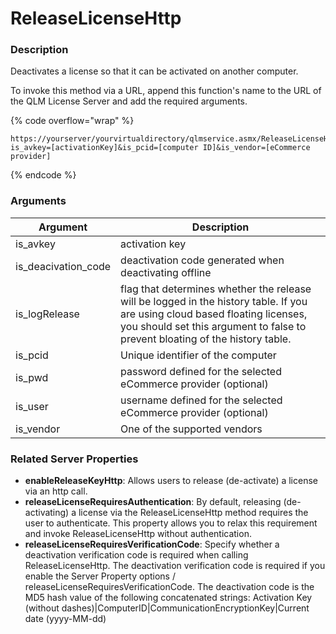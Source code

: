 # ReleaseLicenseHttp

### Description

Deactivates a license so that it can be activated on another computer.

To invoke this method via a URL, append this function's name to the URL of the QLM License Server and add the required arguments.

{% code overflow="wrap" %}
```http
https://yourserver/yourvirtualdirectory/qlmservice.asmx/ReleaseLicenseHttp?is_avkey=[activationKey]&is_pcid=[computer ID]&is_vendor=[eCommerce provider]
```
{% endcode %}

### Arguments

| Argument              | Description                                                                                                                                                                                                   |
| --------------------- | ------------------------------------------------------------------------------------------------------------------------------------------------------------------------------------------------------------- |
| is\_avkey             | activation key                                                                                                                                                                                                |
| is\_deacivation\_code | deactivation code generated when deactivating offline                                                                                                                                                         |
| is\_logRelease        | flag that determines whether the release will be logged in the history table. If you are using cloud based floating licenses, you should set this argument to false to prevent bloating of the history table. |
| is\_pcid              | Unique identifier of the computer                                                                                                                                                                             |
| is\_pwd               | password defined for the selected eCommerce provider (optional)                                                                                                                                               |
| is\_user              | username defined for the selected eCommerce provider (optional)                                                                                                                                               |
| is\_vendor            | One of the supported vendors                                                                                                                                                                                  |

### Related Server Properties

* **enableReleaseKeyHttp**: Allows users to release (de-activate) a license via an http call.
* **releaseLicenseRequiresAuthentication**: By default, releasing (de-activating) a license via the ReleaseLicenseHttp method requires the user to authenticate. This property allows you to relax this requirement and invoke ReleaseLicenseHttp without authentication.
* **releaseLicenseRequiresVerificationCode**: Specify whether a deactivation verification code is required when calling ReleaseLicenseHttp. The deactivation verification code is required if you enable the Server Property options / releaseLicenseRequiresVerificationCode. The deactivation code is the MD5 hash value of the following concatenated strings: Activation Key (without dashes)|ComputerID|CommunicationEncryptionKey|Current date (yyyy-MM-dd)
